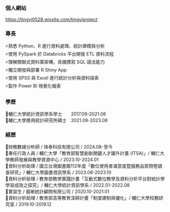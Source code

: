 ### 個人網站 ###
<https://tingyi0528.wixsite.com/tingyiproject>

### 專長 ###
⚡熟悉 Python、R 進行資料處理、統計建模與分析\
⚡使用 PySpark 於 Databricks 平台開發 ETL 資料流程\
⚡理解關聯式資料庫架構，具備撰寫 SQL 語法能力\
⚡獨立開發與部署 R Shiny App\
⚡使用 SPSS 與 Excel 進行統計分析與資料探索\
⚡製作 Power BI 視覺化報表

### 學歷 ###
🏫輔仁大學統計資訊學系學士　　2017.09-2021.06\
🏫輔仁大學應用統計研究所碩士　2021.09-2023.08

### 經歷 ###
🌱財務數據分析師 / 烽泰科技有限公司 / 2024.08-至今\
🌱專任行政人員 / 輔仁大學「教育部智慧創新關鍵人才躍升計畫 (ITSA)」/ 輔仁大學教師發展與教學資源中心 / 2023.10-2024.01\
🌱資料分析助理 / 國立台灣圖書館112年度「數位使用者滿意度暨服務品質問卷調查研究」/ 輔仁大學圖書資訊學系 / 2023.08-2023.10\
🌱資料分析助理 / 教育部教學實踐計畫「互動式數位教學及資料分析平台對統計學學習成效之探究」/ 輔仁大學統計資訊學系 / 2022.01-2022.08\
🌱實習生 / 晨晰統計顧問有限公司 / 2020.10-2021.01\
🌱資料分析助理 / 教育部高等教育深耕計畫「制度建制與優化」/ 輔仁大學校務研究室 / 2019.10-2019.12

